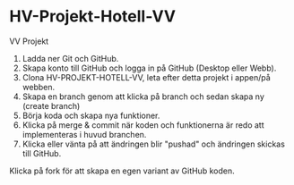 # HV-Projekt-Hotell-VV

VV Projekt

1. Ladda ner Git och GitHub.
2. Skapa konto till GitHub och logga in på GitHub (Desktop eller Webb).
3. Clona HV-PROJEKT-HOTELL-VV, leta efter detta projekt i appen/på webben.
4. Skapa en branch genom att klicka på branch och sedan skapa ny (create branch)
5. Börja koda och skapa nya funktioner.
6. Klicka på merge & commit när koden och funktionerna är redo att implementeras i huvud branchen.
7. Klicka eller vänta på att ändringen blir "pushad" och ändringen skickas till GitHub.

Klicka på fork för att skapa en egen variant av GitHub koden.

